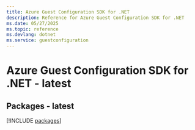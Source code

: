 ```yaml
---
title: Azure Guest Configuration SDK for .NET
description: Reference for Azure Guest Configuration SDK for .NET
ms.date: 05/27/2025
ms.topic: reference
ms.devlang: dotnet
ms.service: guestconfiguration
---
```

# Azure Guest Configuration SDK for .NET - latest
## Packages - latest
[!INCLUDE [packages](guest-configuration-index.md)]